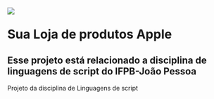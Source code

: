 <h1>
  <img src="images/logo-400.png"/>
  <p>Sua Loja de produtos Apple</p>
</h1>
<h2>Esse projeto está relacionado a disciplina de linguagens de script do IFPB-João Pessoa</h2>
Projeto da disciplina de Linguagens de script
